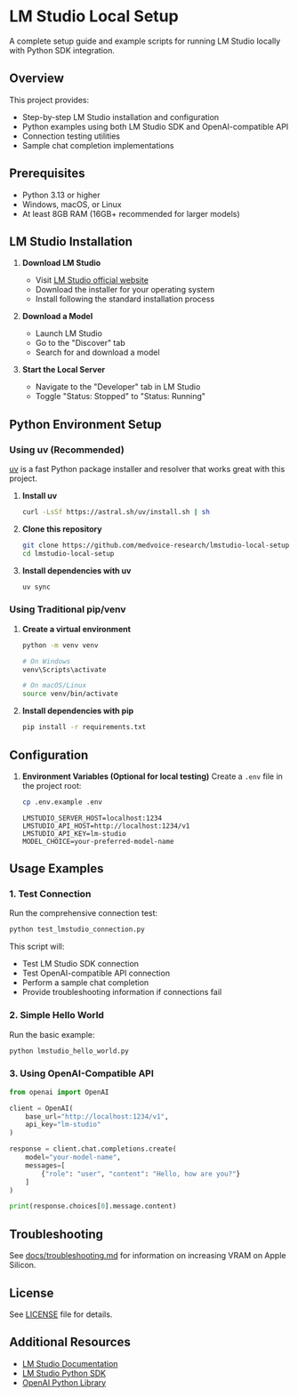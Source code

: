 # LM Studio Local Setup

A complete setup guide and example scripts for running LM Studio locally with Python SDK integration.

## Overview

This project provides:
- Step-by-step LM Studio installation and configuration
- Python examples using both LM Studio SDK and OpenAI-compatible API
- Connection testing utilities
- Sample chat completion implementations

## Prerequisites

- Python 3.13 or higher
- Windows, macOS, or Linux
- At least 8GB RAM (16GB+ recommended for larger models)

## LM Studio Installation

1. **Download LM Studio**
   - Visit [LM Studio official website](https://lmstudio.ai/)
   - Download the installer for your operating system
   - Install following the standard installation process

2. **Download a Model**
   - Launch LM Studio
   - Go to the "Discover" tab
   - Search for and download a model

3. **Start the Local Server**
   - Navigate to the "Developer" tab in LM Studio
   - Toggle "Status: Stopped" to "Status: Running"

## Python Environment Setup

### Using uv (Recommended)

[uv](https://github.com/astral-sh/uv) is a fast Python package installer and resolver that works great with this project.

1. **Install uv**
   ```bash
   curl -LsSf https://astral.sh/uv/install.sh | sh
   ```

2. **Clone this repository**
   ```bash
   git clone https://github.com/medvoice-research/lmstudio-local-setup.git
   cd lmstudio-local-setup
   ```

3. **Install dependencies with uv**
   ```bash
   uv sync
   ```

### Using Traditional pip/venv

1. **Create a virtual environment**
   ```bash
   python -m venv venv
   
   # On Windows
   venv\Scripts\activate
   
   # On macOS/Linux
   source venv/bin/activate
   ```

2. **Install dependencies with pip**
   ```bash
   pip install -r requirements.txt
   ```

## Configuration

1. **Environment Variables (Optional for local testing)**
   Create a `.env` file in the project root:
    ```bash
    cp .env.example .env
    ```

    ```env
    LMSTUDIO_SERVER_HOST=localhost:1234
    LMSTUDIO_API_HOST=http://localhost:1234/v1
    LMSTUDIO_API_KEY=lm-studio
    MODEL_CHOICE=your-preferred-model-name
    ```

## Usage Examples

### 1. Test Connection
Run the comprehensive connection test:
```bash
python test_lmstudio_connection.py
```

This script will:
- Test LM Studio SDK connection
- Test OpenAI-compatible API connection
- Perform a sample chat completion
- Provide troubleshooting information if connections fail

### 2. Simple Hello World
Run the basic example:
```bash
python lmstudio_hello_world.py
```

### 3. Using OpenAI-Compatible API
```python
from openai import OpenAI

client = OpenAI(
    base_url="http://localhost:1234/v1",
    api_key="lm-studio"
)

response = client.chat.completions.create(
    model="your-model-name",
    messages=[
        {"role": "user", "content": "Hello, how are you?"}
    ]
)

print(response.choices[0].message.content)
```

## Troubleshooting

See [docs/troubleshooting.md](docs/troubleshooting.md) for information on increasing VRAM on Apple Silicon.

## License

See [LICENSE](LICENSE) file for details.

## Additional Resources

- [LM Studio Documentation](https://lmstudio.ai/docs)
- [LM Studio Python SDK](https://pypi.org/project/lmstudio/)
- [OpenAI Python Library](https://github.com/openai/openai-python)

